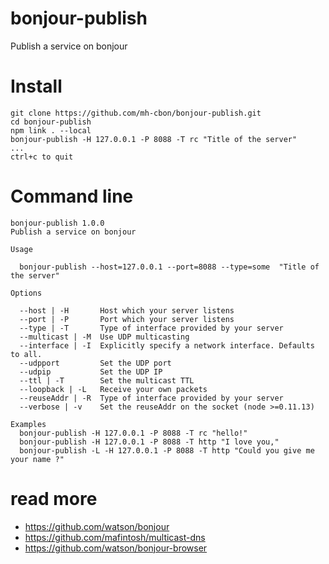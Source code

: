 # bonjour-publish
Publish a service on bonjour

# Install

```
git clone https://github.com/mh-cbon/bonjour-publish.git
cd bonjour-publish
npm link . --local
bonjour-publish -H 127.0.0.1 -P 8088 -T rc "Title of the server"
...
ctrl+c to quit
```

# Command line

    bonjour-publish 1.0.0
    Publish a service on bonjour

    Usage

      bonjour-publish --host=127.0.0.1 --port=8088 --type=some  "Title of the server"

    Options

      --host | -H       Host which your server listens
      --port | -P       Port which your server listens
      --type | -T       Type of interface provided by your server
      --multicast | -M  Use UDP multicasting
      --interface | -I  Explicitly specify a network interface. Defaults to all.
      --udpport         Set the UDP port
      --udpip           Set the UDP IP
      --ttl | -T        Set the multicast TTL
      --loopback | -L   Receive your own packets
      --reuseAddr | -R  Type of interface provided by your server
      --verbose | -v    Set the reuseAddr on the socket (node >=0.11.13)

    Examples
      bonjour-publish -H 127.0.0.1 -P 8088 -T rc "hello!"
      bonjour-publish -H 127.0.0.1 -P 8088 -T http "I love you,"
      bonjour-publish -L -H 127.0.0.1 -P 8088 -T http "Could you give me your name ?"

# read more

- https://github.com/watson/bonjour
- https://github.com/mafintosh/multicast-dns
- https://github.com/watson/bonjour-browser
